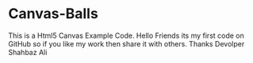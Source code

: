 # Canvas-Balls
This is a Html5 Canvas Example Code.
Hello Friends its my first code on GitHub so if you like my work then share it with others.
Thanks
Devolper Shahbaz Ali
